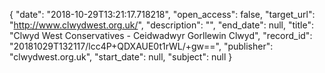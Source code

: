 {
  "date": "2018-10-29T13:21:17.718218", 
  "open_access": false, 
  "target_url": "http://www.clwydwest.org.uk/", 
  "description": "", 
  "end_date": null, 
  "title": "Clwyd West Conservatives - Ceidwadwyr Gorllewin Clwyd", 
  "record_id": "20181029T132117/lcc4P+QDXAUE0t1rWL/+gw==", 
  "publisher": "clwydwest.org.uk", 
  "start_date": null, 
  "subject": null
}

